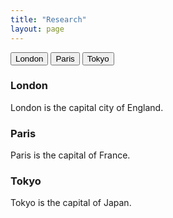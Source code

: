 ```yaml
---
title: "Research"
layout: page
---
```

<div class="tab">
  <button class="tablinks" onclick="#R1" id="defaultOpen">London</button>
  <button class="tablinks" onclick="#R2">Paris</button>
  <button class="tablinks" onclick="#R3">Tokyo</button>
</div>

<div id="R1" class="tabcontent">
  <h3>London</h3>
  <p>London is the capital city of England.</p>
</div>

<div id="R2" class="tabcontent">
  <h3>Paris</h3>
  <p>Paris is the capital of France.</p> 
</div>

<div id="R3" class="tabcontent">
  <h3>Tokyo</h3>
  <p>Tokyo is the capital of Japan.</p>
</div>

<script>
function openCity(evt, cityName) {
  var i, tabcontent, tablinks;
  tabcontent = document.getElementsByClassName("tabcontent");
  for (i = 0; i < tabcontent.length; i++) {
    tabcontent[i].style.display = "none";
  }
  tablinks = document.getElementsByClassName("tablinks");
  for (i = 0; i < tablinks.length; i++) {
    tablinks[i].className = tablinks[i].className.replace(" active", "");
  }
  document.getElementById(cityName).style.display = "block";
  evt.currentTarget.className += " active";
}

// Get the element with id="defaultOpen" and click on it
document.getElementById("defaultOpen").click();
</script>
